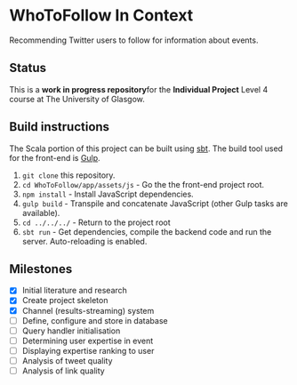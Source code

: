 # WhoToFollow In Context
Recommending Twitter users to follow for information about events.

## Status
This is a **work in progress repository**for the **Individual Project** Level 4 course at The University
of Glasgow.

## Build instructions

The Scala portion of this project can be built using [sbt](http://www.scala-sbt.org).
The build tool used for the front-end is [Gulp](http://gulpjs.com).

 1. `git clone` this repository.
 2. `cd WhoToFollow/app/assets/js` - Go the the front-end project root.
 3. `npm install` - Install JavaScript dependencies.
 4. `gulp build` - Transpile and concatenate JavaScript (other Gulp tasks are available).
 5. `cd ../../../` - Return to the project root
 6. `sbt run` - Get dependencies, compile the backend code and run the server. Auto-reloading is enabled.

## Milestones

- [x] Initial literature and research
- [x] Create project skeleton
- [x] Channel (results-streaming) system
- [ ] Define, configure and store in database
- [ ] Query handler initialisation
- [ ] Determining user expertise in event
- [ ] Displaying expertise ranking to user
- [ ] Analysis of tweet quality
- [ ] Analysis of link quality

